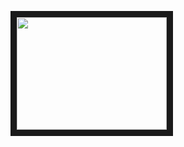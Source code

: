 <a href="http://www.youtube.com/watch?feature=player_embedded&v=jVRtf6dedxo" target="_blank"><img src="https://img.wonderhowto.com/img/58/73/63689573995604/0/kernal-panic-while-installing-kali-linux-workstation-pro.w1456.jpg" 
alt="" width="240" height="180" border="10" /></a>
